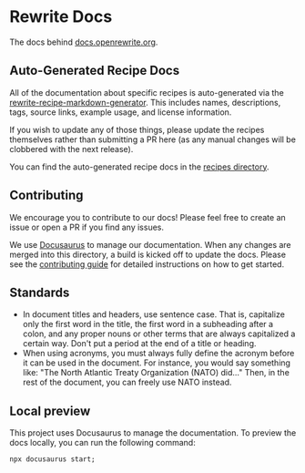 # Rewrite Docs

The docs behind [docs.openrewrite.org](https://docs.openrewrite.org/).

## Auto-Generated Recipe Docs

All of the documentation about specific recipes is auto-generated via the [rewrite-recipe-markdown-generator](https://github.com/openrewrite/rewrite-recipe-markdown-generator). This includes names, descriptions, tags, source links, example usage, and license information.

If you wish to update any of those things, please update the recipes themselves rather than submitting a PR here (as any manual changes will be clobbered with the next release).

You can find the auto-generated recipe docs in the [recipes directory](./docs/recipes/).

## Contributing

We encourage you to contribute to our docs! Please feel free to create an issue or open a PR if you find any issues.

We use [Docusaurus](https://docusaurus.io/) to manage our documentation. When any changes are merged into this directory, a build is kicked off to update the docs. Please see the [contributing guide](https://github.com/openrewrite/.github/blob/main/CONTRIBUTING.md) for detailed instructions on how to get started.

## Standards

* In document titles and headers, use sentence case. That is, capitalize only the first word in the title, the first word in a subheading after a colon, and any proper nouns or other terms that are always capitalized a certain way. Don't put a period at the end of a title or heading.
* When using acronyms, you must always fully define the acronym before it can be used in the document. For instance, you would say something like: "The North Atlantic Treaty Organization (NATO) did..." Then, in the rest of the document, you can freely use NATO instead.

## Local preview

This project uses Docusaurus to manage the documentation. To preview the docs locally, you can run the following command:
```shell
npx docusaurus start;
```